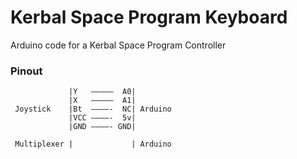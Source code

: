 # Kerbal Space Program Keyboard
Arduino code for a Kerbal Space Program Controller
### Pinout

```
             |Y   –––––  A0|
             |X   –––––  A1|
 Joystick    |Bt  ––––-  NC| Arduino
             |VCC ––––-  5v|
             |GND ––––- GND|
          
 Multiplexer |             | Arduino
```
